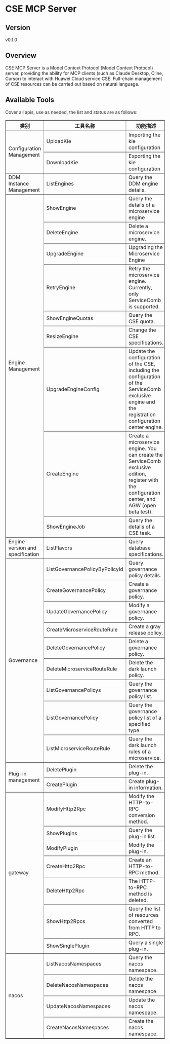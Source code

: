 # CSE MCP Server 


## Version
v0.1.0

## Overview

CSE MCP Server is a Model Context Protocol (Model Context Protocol) server, providing the ability for MCP clients (such as Claude Desktop, Cline, Cursor) to interact with Huawei Cloud service CSE. Full-chain management of CSE resources can be carried out based on natural language.

## Available Tools
Cover all apis, use as needed, the list and status are as follows:

<html>
    <head></head>
    <body>
        <table border="1" cellspacing="0" cellpadding="5">
            <tbody>
                <tr>
                    <th>类别</th>
                    <th>工具名称</th>
                    <th>功能描述</th>
                    <th>状态</th>
                </tr>
                <tr>
                    <td rowspan="2">Configuration Management</td>
                    <td>UploadKie</td>
                    <td>Importing the kie configuration</td>
                    <td>To be tested</td>
                </tr>
                <tr>
                    <td>DownloadKie</td>
                    <td>Exporting the kie configuration</td>
                    <td>To be tested</td>
                </tr>
                <tr>
                    <td rowspan="1">DDM Instance Management</td>
                    <td>ListEngines</td>
                    <td>Query the DDM engine details.</td>
                    <td>To be tested</td>
                </tr>
                <tr>
                    <td rowspan="9">Engine Management</td>
                    <td>ShowEngine</td>
                    <td>Query the details of a microservice engine</td>
                    <td>To be tested</td>
                </tr>
                <tr>
                    <td>DeleteEngine</td>
                    <td>Delete a microservice engine.</td>
                    <td>To be tested</td>
                </tr>
                <tr>
                    <td>UpgradeEngine</td>
                    <td>Upgrading the Microservice Engine</td>
                    <td>To be tested</td>
                </tr>
                <tr>
                    <td>RetryEngine</td>
                    <td>Retry the microservice engine. Currently, only ServiceComb is supported.</td>
                    <td>To be tested</td>
                </tr>
                <tr>
                    <td>ShowEngineQuotas</td>
                    <td>Query the CSE quota.</td>
                    <td>To be tested</td>
                </tr>
                <tr>
                    <td>ResizeEngine</td>
                    <td>Change the CSE specifications.</td>
                    <td>To be tested</td>
                </tr>
                <tr>
                    <td>UpgradeEngineConfig</td>
                    <td>Update the configuration of the CSE, including the configuration of the ServiceComb exclusive engine and the registration configuration center engine.</td>
                    <td>To be tested</td>
                </tr>
                <tr>
                    <td>CreateEngine</td>
                    <td>Create a microservice engine. You can create the ServiceComb exclusive edition, register with the configuration center, and AGW (open beta test).</td>
                    <td>To be tested</td>
                </tr>
                <tr>
                    <td>ShowEngineJob</td>
                    <td>Query the details of a CSE task.</td>
                    <td>To be tested</td>
                </tr>
                <tr>
                    <td rowspan="1">Engine version and specification</td>
                    <td>ListFlavors</td>
                    <td>Query database specifications.</td>
                    <td>To be tested</td>
                </tr>
                <tr>
                    <td rowspan="9">Governance</td>
                    <td>ListGovernancePolicyByPolicyId</td>
                    <td>Query governance policy details.</td>
                    <td>To be tested</td>
                </tr>
                <tr>
                    <td>CreateGovernancePolicy</td>
                    <td>Create a governance policy.</td>
                    <td>To be tested</td>
                </tr>
                <tr>
                    <td>UpdateGovernancePolicy</td>
                    <td>Modify a governance policy.</td>
                    <td>To be tested</td>
                </tr>
                <tr>
                    <td>CreateMicroserviceRouteRule</td>
                    <td>Create a gray release policy.</td>
                    <td>To be tested</td>
                </tr>
                <tr>
                    <td>DeleteGovernancePolicy</td>
                    <td>Delete a governance policy.</td>
                    <td>To be tested</td>
                </tr>
                <tr>
                    <td>DeleteMicroserviceRouteRule</td>
                    <td>Delete the dark launch policy.</td>
                    <td>To be tested</td>
                </tr>
                <tr>
                    <td>ListGovernancePolicys</td>
                    <td>Query the governance policy list.</td>
                    <td>To be tested</td>
                </tr>
                <tr>
                    <td>ListGovernancePolicy</td>
                    <td>Query the governance policy list of a specified type.</td>
                    <td>To be tested</td>
                </tr>
                <tr>
                    <td>ListMicroserviceRouteRule</td>
                    <td>Query the dark launch rules of a microservice.</td>
                    <td>To be tested</td>
                </tr>
                <tr>
                    <td rowspan="2">Plug-in management</td>
                    <td>DeletePlugin</td>
                    <td>Delete the plug-in.</td>
                    <td>To be tested</td>
                </tr>
                <tr>
                    <td>CreatePlugin</td>
                    <td>Create plug-in information.</td>
                    <td>To be tested</td>
                </tr>
                <tr>
                    <td rowspan="7">gateway</td>
                    <td>ModifyHttp2Rpc</td>
                    <td>Modify the HTTP-to-RPC conversion method.</td>
                    <td>To be tested</td>
                </tr>
                <tr>
                    <td>ShowPlugins</td>
                    <td>Query the plug-in list.</td>
                    <td>To be tested</td>
                </tr>
                <tr>
                    <td>ModifyPlugin</td>
                    <td>Modify the plug-in.</td>
                    <td>To be tested</td>
                </tr>
                <tr>
                    <td>CreateHttp2Rpc</td>
                    <td>Create an HTTP-to-RPC method.</td>
                    <td>To be tested</td>
                </tr>
                <tr>
                    <td>DeleteHttp2Rpc</td>
                    <td>The HTTP-to-RPC method is deleted.</td>
                    <td>To be tested</td>
                </tr>
                <tr>
                    <td>ShowHttp2Rpcs</td>
                    <td>Query the list of resources converted from HTTP to RPC.</td>
                    <td>To be tested</td>
                </tr>
                <tr>
                    <td>ShowSinglePlugin</td>
                    <td>Query a single plug-in.</td>
                    <td>To be tested</td>
                </tr>
                <tr>
                    <td rowspan="4">nacos</td>
                    <td>ListNacosNamespaces</td>
                    <td>Query the nacos namespace.</td>
                    <td>To be tested</td>
                </tr>
                <tr>
                    <td>DeleteNacosNamespaces</td>
                    <td>Delete the nacos namespace.</td>
                    <td>To be tested</td>
                </tr>
                <tr>
                    <td>UpdateNacosNamespaces</td>
                    <td>Update the nacos namespace.</td>
                    <td>To be tested</td>
                </tr>
                <tr>
                    <td>CreateNacosNamespaces</td>
                    <td>Create the nacos namespace.</td>
                    <td>To be tested</td>
                </tr>
            </tbody>
        </table>
    </body>
</html>
